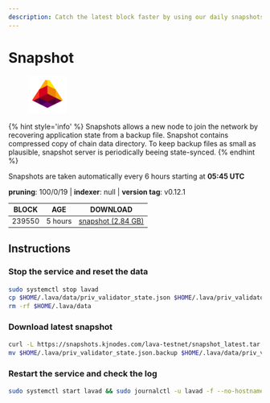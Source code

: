 ```yaml
---
description: Catch the latest block faster by using our daily snapshots.
---
```


# Snapshot

<figure><img src="https://raw.githubusercontent.com/kj89/cosmos-images/main/logos/lava.png" alt=""><figcaption></figcaption></figure>

{% hint style='info' %}
Snapshots allows a new node to join the network by recovering application state from a backup file. 
Snapshot contains compressed copy of chain data directory. To keep backup files as small as plausible, 
snapshot server is periodically beeing state-synced.
{% endhint %}

Snapshots are taken automatically every 6 hours starting at **05:45 UTC**

**pruning**: 100/0/19 | **indexer**: null | **version tag**: v0.12.1

| BLOCK             | AGE             | DOWNLOAD                                                                                            |
| ----------------- | --------------- | --------------------------------------------------------------------------------------------------- |
| 239550 | 5 hours | [snapshot (2.84 GB)](https://snapshots.kjnodes.com/lava-testnet/snapshot\_latest.tar.lz4) |

## Instructions

### Stop the service and reset the data

```bash
sudo systemctl stop lavad
cp $HOME/.lava/data/priv_validator_state.json $HOME/.lava/priv_validator_state.json.backup
rm -rf $HOME/.lava/data
```

### Download latest snapshot

```bash
curl -L https://snapshots.kjnodes.com/lava-testnet/snapshot_latest.tar.lz4 | tar -Ilz4 -xf - -C $HOME/.lava
mv $HOME/.lava/priv_validator_state.json.backup $HOME/.lava/data/priv_validator_state.json
```

### Restart the service and check the log

```bash
sudo systemctl start lavad && sudo journalctl -u lavad -f --no-hostname -o cat
```
